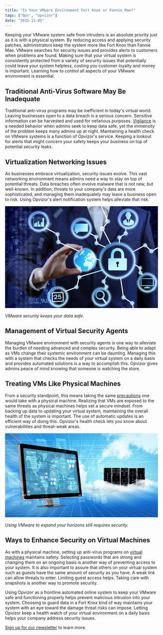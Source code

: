 ```yaml
---
title: "Is Your VMware Environment Fort Knox or Fannie Mae?"
tags: ["Ops", "opvizor"]
date: "2015-11-05"
---
```


Keeping your VMware system safe from intruders is an absolute priority just as it is with a physical system. By reducing access and applying security patches, administrators keep the system more like Fort Knox than Fannie Mae. VMware searches for security issues and provides alerts to customers when problems are found. Making sure that your virtual system is consistently protected from a variety of security issues that potentially could leave your system helpless, costing you customer loyalty and money is important. Learning how to control all aspects of your VMware environment is essential.

## Traditional Anti-Virus Software May Be Inadequate

Traditional anti-virus programs may be inefficient in today's virtual world. Leaving businesses open to a data breach is a serious concern. Sensitive information can be harvested and used for nefarious purposes. [Vigilance](http://www.vmware.com/security "Vigilance ") is a needed behavior when admins seek to keep data safe, yet the immensity of the problem keeps many admins up at night. Maintaining a health check on VMware systems is a function of Opvizor's service. Keeping a lookout for alerts that might concern your safety keeps your business on top of potential security leaks.

## Virtualization Networking Issues

As businesses embrace virtualization, security issues evolve. This vast networking environment means admins need a way to stay on top of potential threats. Data breaches often involve malware that is not new, but well-known. In addition, threats to your company's data are more sophisticated, and managing them inadequately may leave a business open to risk. Using Opvizor's alert notification system helps alleviate that risk.

![VMware Environment Secure](/images/blog/wpid-bigstock-Graphic-symbol-of-a-lock-on-a-94606052.jpg)

_VMware security keeps your data safe._

## Management of Virtual Security Agents

Managing VMware environment with security agents is one way to alleviate the burden of needing advanced and complex security. Being able to adapt as VMs change their systemic environment can be daunting. Managing this with a system that checks the needs of your virtual system on a daily basis and provides automated solutions is a way to accomplish this. Opvizor gives admins peace of mind knowing that someone is watching the store.

## Treating VMs Like Physical Machines

From a security standpoint, this means taking the same [precautions](http://kb.mit.edu/confluence/display/istcontrib/VMware+Security+Recommendations+and+Best+Practices "precautions") one would take with a physical machine. Realizing that VMs are exposed to the same threats as physical machines helps set a secure mindset. From backing up data to updating your virtual system, maintaining the overall health of the system is important. The use of automatic updates is an efficient way of doing this. Opvizor's health check lets you know about vulnerabilities and threat-weak areas.

![Threat VMs like Physical](/images/blog/wpid-bigstock-Internet-Cloud-Server-Concept-77381177.jpg)

_Using VMware to expand your horizons still requires security._

## Ways to Enhance Security on Virtual Machines

As with a physical machine, setting up anti-virus programs on [virtual machines](http://searchservervirtualization.techtarget.com/tip/Antivirus-scans-How-to-improve-performance-in-virtual-environments "virtual machines") maintains safety. Selecting passwords that are strong and changing them on an ongoing basis is another way of preventing access to your system. It is also important to assure that others on your virtual system such as guests have the same amount of security as you have. A weak link can allow threats to enter. Limiting guest access helps. Taking care with snapshots is another way to promote security.

Using Opvizor as a frontline automated online system to keep your VMware safe and functioning properly helps prevent malicious intrusion into your system. Choosing to guard data in a Fort Knox kind of way maintains your system with an eye toward the damage threat risks can impose. Letting Opvizor keep a health watch of your virtual environment on a daily basis helps your company address security issues. 

[Sign up for our newsletter](http://opvizor.us6.list-manage.com/subscribe?u=5e67b89e18341af0e8844b002&id=1e918cd24e "Sign up for our newsletter") to learn more.
